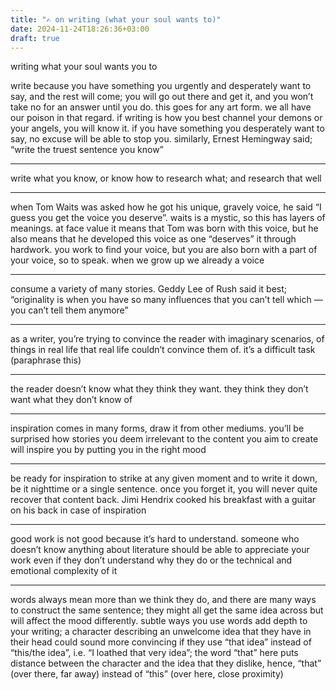 ```yaml
---
title: "✍️ on writing (what your soul wants to)"
date: 2024-11-24T18:26:36+03:00
draft: true
---
```


writing what your soul wants you to

write because you have something you urgently and desperately want to say, and the rest will come; you will go out there and get it, and you won’t take no for an answer until you do. this goes for any art form. we all have our poison in that regard. if writing is how you best channel your demons or your angels, you will know it. if you have something you desperately want to say, no excuse will be able to stop you. similarly, Ernest Hemingway said; “write the truest sentence you know”

---

write what you know, or know how to research what; and research that well

---

when Tom Waits was asked how he got his unique, gravely voice, he said “I guess you get the voice you deserve”. waits is a mystic, so this has layers of meanings. at face value it means that Tom was born with this voice, but he also means that he developed this voice as one “deserves” it through hardwork. you work to find your voice, but you are also born with a part of your voice, so to speak. when we grow up we already a voice

---

consume a variety of many stories. Geddy Lee of Rush said it best; “originality is when you have so many influences that you can’t tell which — you can’t tell them anymore”

---

as a writer, you’re trying to convince the reader with imaginary scenarios, of things in real life that real life couldn’t convince them of. it’s a difficult task (paraphrase this)

---

the reader doesn’t know what they think they want. they think they don’t want what they don’t know of

---

inspiration comes in many forms, draw it from other mediums. you’ll be surprised how stories you deem irrelevant to the content you aim to create will inspire you by putting you in the right mood

---

be ready for inspiration to strike at any given moment and to write it down, be it nighttime or a single sentence. once you forget it, you will never quite recover that content back. Jimi Hendrix cooked his breakfast with a guitar on his back in case of inspiration

---

good work is not good because it’s hard to understand. someone who doesn’t know anything about literature should be able to appreciate your work even if they don’t understand why they do or the technical and emotional complexity of it

---

words always mean more than we think they do, and there are many ways to construct the same sentence; they might all get the same idea across but will affect the mood differently. subtle ways you use words add depth to your writing; a character describing an unwelcome idea that they have in their head could sound more convincing if they use “that idea” instead of “this/the idea”, i.e. “I loathed that very idea”; the word “that” here puts distance between the character and the idea that they dislike, hence, “that” (over there, far away) instead of “this” (over here, close proximity)
